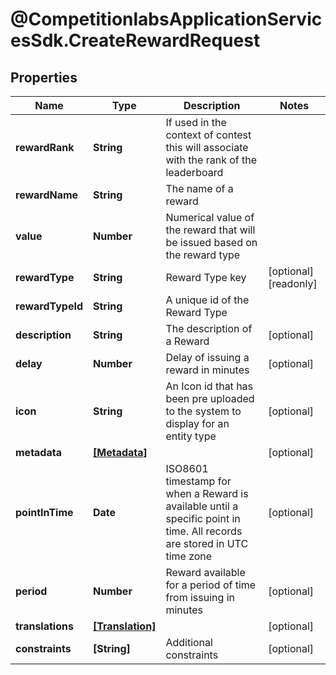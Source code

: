 # @CompetitionlabsApplicationServicesSdk.CreateRewardRequest

## Properties

Name | Type | Description | Notes
------------ | ------------- | ------------- | -------------
**rewardRank** | **String** | If used in the context of contest this will associate with the rank of the leaderboard | 
**rewardName** | **String** | The name of a reward | 
**value** | **Number** | Numerical value of the reward that will be issued based on the reward type | 
**rewardType** | **String** | Reward Type key | [optional] [readonly] 
**rewardTypeId** | **String** | A unique id of the Reward Type | 
**description** | **String** | The description of a Reward | [optional] 
**delay** | **Number** | Delay of issuing a reward in minutes | [optional] 
**icon** | **String** | An Icon id that has been pre uploaded to the system to display for an entity type | [optional] 
**metadata** | [**[Metadata]**](Metadata.md) |  | [optional] 
**pointInTime** | **Date** | ISO8601 timestamp for when a Reward is available until a specific point in time. All records are stored in UTC time zone | [optional] 
**period** | **Number** | Reward available for a period of time from issuing in minutes | [optional] 
**translations** | [**[Translation]**](Translation.md) |  | [optional] 
**constraints** | **[String]** | Additional constraints | [optional] 


